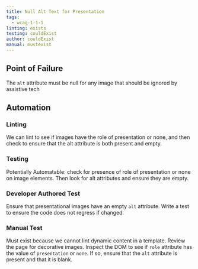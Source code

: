 ```yaml
---
title: Null Alt Text for Presentation
tags: 
  - wcag-1-1-1
linting: exists
testing: couldExist
author: couldExist
manual: mustexist
---
```

## Point of Failure
The `alt` attribute must be null for any image that should be ignored by assistive tech

## Automation

### Linting
We can lint to see if images have the role of presentation or none, and then check to ensure that the alt attribute is both present and empty.

### Testing
Potentially Automatable: check for presence of role of presentation or none on image elements. Then look for alt attributes and ensure they are empty. 

### Developer Authored Test
Ensure that presentational images have an empty `alt` attribute. Write a test to ensure the code does not regress if changed. 

### Manual Test
Must exist because we cannot lint dynamic content in a template. Review the page for decorative images. Inspect the DOM to see if `role` attribute has the value of `presentation` or `none`. If so, ensure that the `alt` attribute is present and that it is blank.